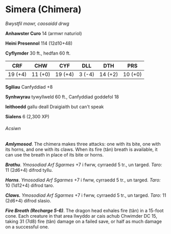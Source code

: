 # Simera (Chimera)

*Bwystfil mawr, caosaidd drwg*

**Anhawster Curo** 14 (armwr naturiol)

**Heini Presennol** 114 (12d10+48)

**Cyflymder** 30 ft., hedfan 60 ft.

| CRF     | CHW     | CYF     | DLL    | DTH     | PRS     |
|---------|---------|---------|--------|---------|---------|
| 19 (+4) | 11 (+0) | 19 (+4) | 3 (-4) | 14 (+2) | 10 (+0) |

**Sgiliau** Canfyddiad +8

**Synhwyrau** tywyllweld 60 ft., Canfyddiad goddefol 18

**Ieithoedd** gallu deall Draigiaith but can't speak

**Sialens** 6 (2,300 XP)

###### Acsiwn

***Amlymosod***. The chimera makes three attacks: one with its bite, one with its horns, and one with its claws. When its fire (tân) breath is available, it can use the breath in place of its bite or horns.

***Brathu***. *Ymosodiad Arf Sgarmes* +7 i fwrw, cyrraedd 5 tr., un targed. *Taro:* 11 (2d6+4) difrod tyllu.

***Horns***. *Ymosodiad Arf Sgarmes* +7 i fwrw, cyrraedd 5 tr., un targed. *Taro:* 10 (1d12+4) difrod taro.

***Claws.*** *Ymosodiad Arf Sgarmes* +7 i fwrw, cyrraedd 5 tr., un targed. *Taro:* 11 (2d6+4) difrod slasio.

***Fire Breath (Recharge 5-6)***. The dragon head exhales fire (tân) in a 15-foot cone. Each creature in that area llwyddo ar cais achub Chwimder DC 15, taking 31 (7d8) fire (tân) damage on a failed save, or half as much damage on a successful one.
